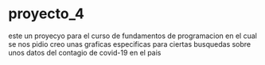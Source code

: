 # proyecto_4
este un proyecyo para el curso de fundamentos de programacion en el cual se nos pidio creo unas graficas especificas para ciertas busquedas sobre unos datos del contagio de
covid-19 en el pais
